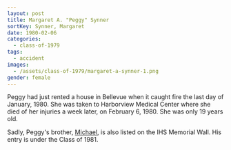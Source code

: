 ```yaml
---
layout: post
title: Margaret A. "Peggy" Synner
sortKey: Synner, Margaret
date: 1980-02-06
categories:
  - class-of-1979
tags:
  - accident
images:
  - /assets/class-of-1979/margaret-a-synner-1.png
gender: female
---
```


Peggy had just rented a house in Bellevue when it caught fire the last day of January, 1980. She was taken to Harborview Medical Center where she died of her injuries a week later, on February 6, 1980. She was only 19 years old.

Sadly, Peggy's brother, [Michael](https://ihsmemorial.org/class-of-1981/michael-r-synner/), is also listed on the IHS Memorial Wall. His entry is under the Class of 1981.
